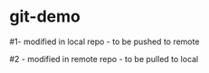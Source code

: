 # git-demo

#1- modified in local repo - to be pushed to remote

#2 - modified in remote repo - to be pulled to local
